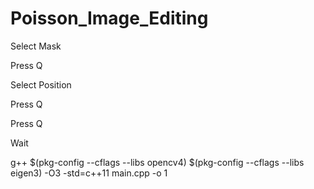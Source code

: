 # Poisson_Image_Editing


 Select Mask



 Press Q



 Select Position



 Press Q



 Press Q



 Wait
 
 
 g++ $(pkg-config --cflags --libs opencv4) $(pkg-config --cflags --libs eigen3) -O3 -std=c++11 main.cpp -o 1

